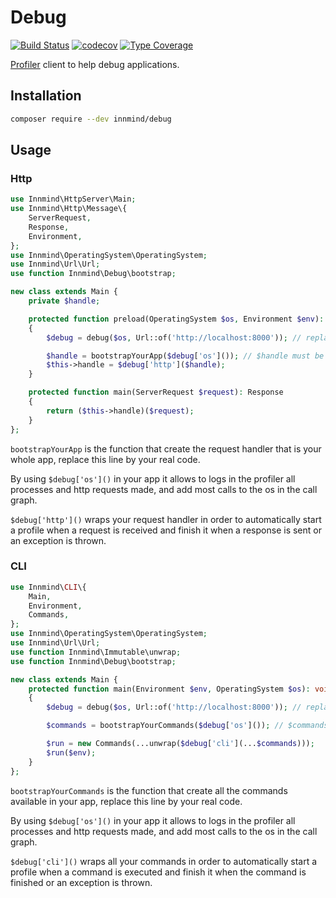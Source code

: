 # Debug

[![Build Status](https://github.com/Innmind/Debug/workflows/CI/badge.svg?branch=master)](https://github.com/Innmind/Debug/actions?query=workflow%3ACI)
[![codecov](https://codecov.io/gh/Innmind/Debug/branch/develop/graph/badge.svg)](https://codecov.io/gh/Innmind/Debug)
[![Type Coverage](https://shepherd.dev/github/Innmind/Debug/coverage.svg)](https://shepherd.dev/github/Innmind/Debug)

[Profiler](https://github.com/Innmind/Profiler) client to help debug applications.

## Installation

```sh
composer require --dev innmind/debug
```

## Usage

### Http

```php
use Innmind\HttpServer\Main;
use Innmind\Http\Message\{
    ServerRequest,
    Response,
    Environment,
};
use Innmind\OperatingSystem\OperatingSystem;
use Innmind\Url\Url;
use function Innmind\Debug\bootstrap;

new class extends Main {
    private $handle;

    protected function preload(OperatingSystem $os, Environment $env): void
    {
        $debug = debug($os, Url::of('http://localhost:8000')); // replace with the profiler url

        $handle = bootstrapYourApp($debug['os']()); // $handle must be an instance of Innmind\HttpFramework\RequestHandler
        $this->handle = $debug['http']($handle);
    }

    protected function main(ServerRequest $request): Response
    {
        return ($this->handle)($request);
    }
};
```

`bootstrapYourApp` is the function that create the request handler that is your whole app, replace this line by your real code.

By using `$debug['os']()` in your app it allows to logs in the profiler all processes and http requests made, and add most calls to the os in the call graph.

`$debug['http']()` wraps your request handler in order to automatically start a profile when a request is received and finish it when a response is sent or an exception is thrown.

### CLI

```php
use Innmind\CLI\{
    Main,
    Environment,
    Commands,
};
use Innmind\OperatingSystem\OperatingSystem;
use Innmind\Url\Url;
use function Innmind\Immutable\unwrap;
use function Innmind\Debug\bootstrap;

new class extends Main {
    protected function main(Environment $env, OperatingSystem $os): void
    {
        $debug = debug($os, Url::of('http://localhost:8000')); // replace with the profiler url

        $commands = bootstrapYourCommands($debug['os']()); // $commands bus be a set<Innmind\CLI\Command>

        $run = new Commands(...unwrap($debug['cli'](...$commands)));
        $run($env);
    }
};
```

`bootstrapYourCommands` is the function that create all the commands available in your app, replace this line by your real code.

By using `$debug['os']()` in your app it allows to logs in the profiler all processes and http requests made, and add most calls to the os in the call graph.

`$debug['cli']()` wraps all your commands in order to automatically start a profile when a command is executed and finish it when the command is finished or an exception is thrown.
